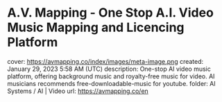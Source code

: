 # A.V. Mapping - One Stop A.I. Video Music Mapping and Licencing Platform

cover: https://avmapping.co/index/images/meta-image.png
created: January 29, 2023 5:58 AM (UTC)
description: One-stop AI video music platform, offering background music and royalty-free music for video. AI musicians recommends free-downloadable-music for youtube.
folder: AI Systems / AI | Video
url: https://avmapping.co/en